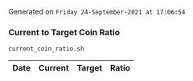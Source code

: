 Generated on `Friday 24-September-2021 at 17:06:54`

### Current to Target Coin Ratio
`current_coin_ratio.sh`

Date|Current|Target|Ratio
---|---|---|---

